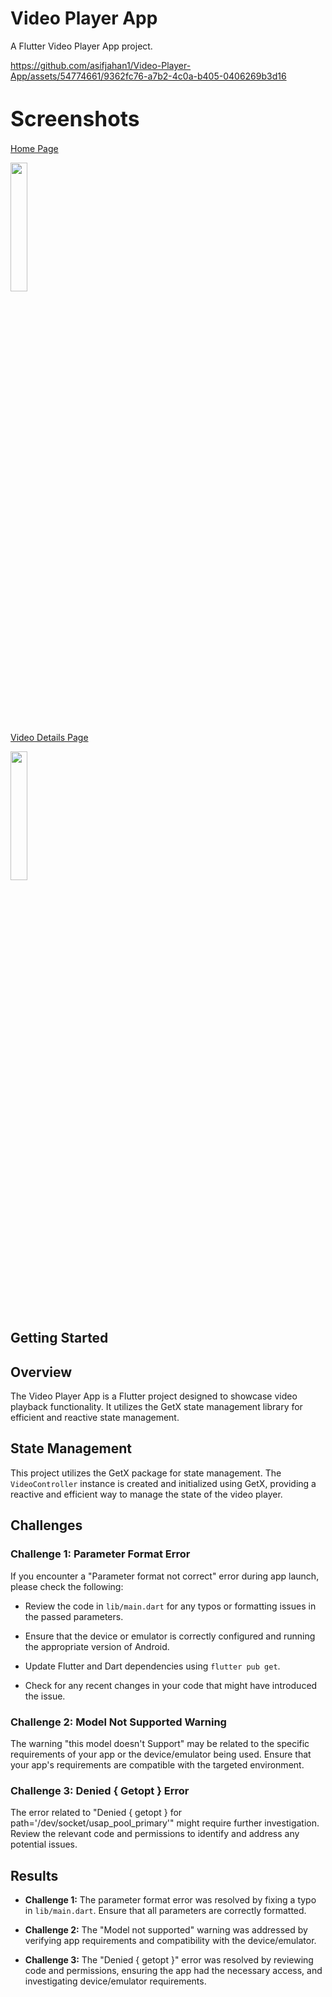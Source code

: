 # Video Player App

A Flutter Video Player App project.


https://github.com/asifjahan1/Video-Player-App/assets/54774661/9362fc76-a7b2-4c0a-b405-0406269b3d16

# <span style="font-size:larger;">Screenshots</span>

[Home Page](https://github.com/asifjahan1/Video-Player-App)
<div>
    <img width="23%" src="https://github.com/asifjahan1/Video-Player-App/assets/54774661/4d178410-769d-46e6-8e1f-2a6b5410a4bd">
</div>

[Video Details Page](https://github.com/asifjahan1/Video-Player-App)
<div>
    <img width="23%" src="https://github.com/asifjahan1/Video-Player-App/assets/54774661/c99abd03-9793-4e20-8eda-b0aeff9d75a7">
</div>


## Getting Started
## Overview

The Video Player App is a Flutter project designed to showcase video playback functionality. It utilizes the GetX state management library for efficient and reactive state management.

## State Management

This project utilizes the GetX package for state management. The `VideoController` instance is created and initialized using GetX, providing a reactive and efficient way to manage the state of the video player.

## Challenges

### Challenge 1: Parameter Format Error

If you encounter a "Parameter format not correct" error during app launch, please check the following:

- Review the code in `lib/main.dart` for any typos or formatting issues in the passed parameters.

- Ensure that the device or emulator is correctly configured and running the appropriate version of Android.

- Update Flutter and Dart dependencies using `flutter pub get`.

- Check for any recent changes in your code that might have introduced the issue.

### Challenge 2: Model Not Supported Warning

The warning "this model doesn't Support" may be related to the specific requirements of your app or the device/emulator being used. Ensure that your app's requirements are compatible with the targeted environment.

### Challenge 3: Denied { Getopt } Error

The error related to "Denied { getopt } for path='/dev/socket/usap_pool_primary'" might require further investigation. Review the relevant code and permissions to identify and address any potential issues.

## Results

- **Challenge 1:** The parameter format error was resolved by fixing a typo in `lib/main.dart`. Ensure that all parameters are correctly formatted.

- **Challenge 2:** The "Model not supported" warning was addressed by verifying app requirements and compatibility with the device/emulator.

- **Challenge 3:** The "Denied { getopt }" error was resolved by reviewing code and permissions, ensuring the app had the necessary access, and investigating device/emulator requirements.
